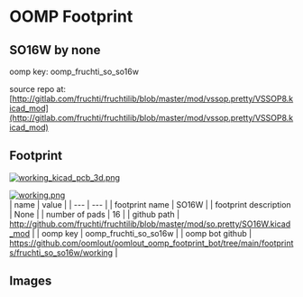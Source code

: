# OOMP Footprint  
## SO16W  by none  
  
oomp key: oomp_fruchti_so_so16w  
  
source repo at: [http://gitlab.com/fruchti/fruchtilib/blob/master/mod/vssop.pretty/VSSOP8.kicad_mod](http://gitlab.com/fruchti/fruchtilib/blob/master/mod/vssop.pretty/VSSOP8.kicad_mod)  
## Footprint  
  
[![working_kicad_pcb_3d.png](working_kicad_pcb_3d_600.png)](working_kicad_pcb_3d.png)  
  
[![working.png](working_600.png)](working.png)  
| name | value | 
| --- | --- | 
| footprint name | SO16W | 
| footprint description | None | 
| number of pads | 16 | 
| github path | http://github.com/fruchti/fruchtilib/blob/master/mod/so.pretty/SO16W.kicad_mod | 
| oomp key | oomp_fruchti_so_so16w | 
| oomp bot github | https://github.com/oomlout/oomlout_oomp_footprint_bot/tree/main/footprints/fruchti_so_so16w/working | 
## Images  
